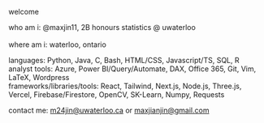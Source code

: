 welcome


who am i: @maxjin11, 2B honours statistics @ uwaterloo
&nbsp;<br>
&nbsp;<br>
where am i: waterloo, ontario


languages: Python, Java, C, Bash, HTML/CSS, Javascript/TS, SQL, R
&nbsp;<br>
analyst tools: Azure, Power BI/Query/Automate, DAX, Office 365, Git, Vim, LaTeX, Wordpress
&nbsp;<br>
frameworks/libraries/tools: React, Tailwind, Next.js, Node.js, Three.js, Vercel, Firebase/Firestore, OpenCV, SK-Learn, Numpy, Requests


contact me: m24jin@uwaterloo.ca or maxjianjin@gmail.com

<!---
- 👋 Hi, I’m @maxjin11, a UWaterloo Honours Statistics student (2A) from Toronto, Canada.
- 💪 Status: Currently working as a Data Analyst at Greenhouse

- 👀 I’m interested in programming, music production, basketball, badminton, snowboarding and fitness.
- 🌱 I'm currently learning ReactJS, hoping to improve my front-end development and designing skills. 
- 😎 Languages: Python, Java, C, Bash Scripting, HTML, CSS, Javascript/TS, SQL
- 🤩 Libraries: ReactJS, Tailwind CSS, Firebase/Firestore, Node.js, ExpressJS, OpenCV, Mediapipe, Scikit-Learn, NumPy, NLTK, Requests, BeautifulSoup, Tkinter
- 😼 Technologies: Git, Azure, Linux Terminal, LaTeX, VSCode 
- 💞️ I’d love to collaborate on projects in order to add to my programming experience.
- 📫 You can reach me at my email: m24jin@uwaterloo.ca
--->

<!---
maxjin11/maxjin11 is a ✨ special ✨ repository because its `README.md` (this file) appears on your GitHub profile.
You can click the Preview link to take a look at your changes.
--->
